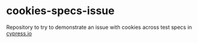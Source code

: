 # cookies-specs-issue

Repository to try to demonstrate an issue with cookies across test specs in [cypress.io](https://www.cypress.io)
